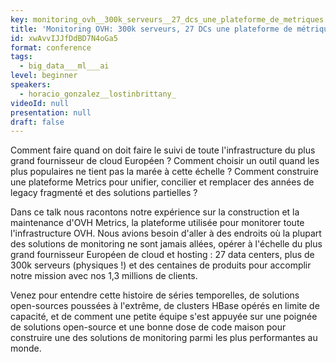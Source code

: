 ```yaml
---
key: monitoring_ovh__300k_serveurs__27_dcs_une_plateforme_de_metriques
title: 'Monitoring OVH: 300k serveurs, 27 DCs une plateforme de métriques '
id: xwAvvIJJfDdBD7N4oGa5
format: conference
tags:
  - big_data___ml___ai
level: beginner
speakers:
  - horacio_gonzalez__lostinbrittany_
videoId: null
presentation: null
draft: false
---
```

Comment faire quand on doit faire le suivi de toute l'infrastructure du plus grand fournisseur de cloud Européen ?  Comment choisir un outil quand les plus populaires ne tient pas la marée à cette échelle ?  Comment construire une plateforme Metrics pour unifier, concilier et remplacer des années de legacy fragmenté et des solutions partielles ?

Dans ce talk nous racontons notre expérience sur la construction et la maintenance d'OVH Metrics, la plateforme utilisée pour monitorer toute l'infrastructure OVH. Nous avions besoin d'aller à des endroits où la plupart des solutions de monitoring ne sont jamais allées, opérer à l'échelle du plus grand fournisseur Européen de cloud et hosting : 27 data centers, plus de 300k serveurs (physiques !) et des centaines de produits pour accomplir notre mission avec nos 1,3 millions de clients.

Venez pour entendre cette histoire de séries temporelles, de solutions open-sources poussées à l'extrême, de clusters HBase opérés en limite de capacité, et de comment une petite équipe  s'est appuyée sur une poignée de solutions open-source et une bonne dose de code maison pour construire une des solutions de monitoring parmi les plus performantes au monde.